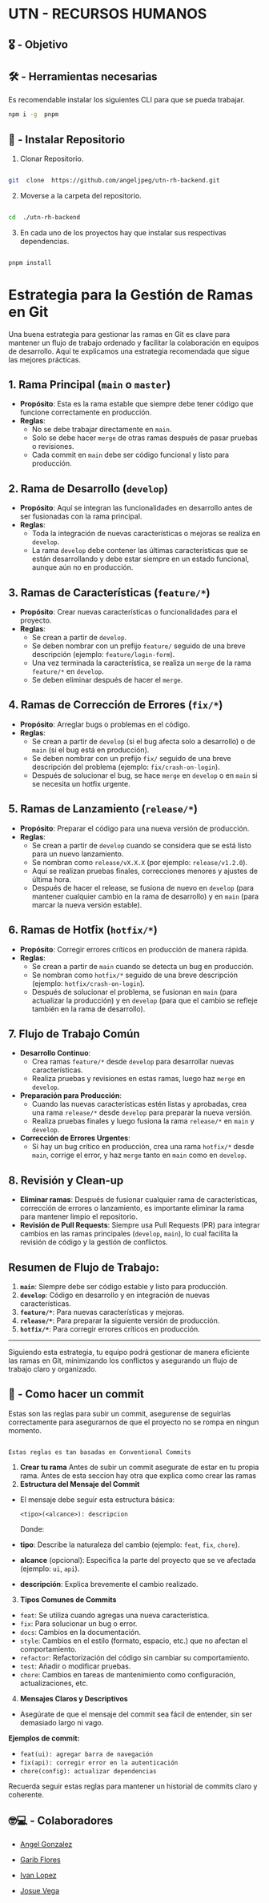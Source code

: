 # UTN - RECURSOS HUMANOS

## 🎖️ - Objetivo

## 🛠️ - Herramientas necesarias

Es recomendable instalar los siguientes CLI para que se pueda trabajar.

```bash
npm i -g  pnpm
```

## 🧩 - Instalar Repositorio

1. Clonar Repositorio.

```bash

git  clone  https://github.com/angeljpeg/utn-rh-backend.git

```

2. Moverse a la carpeta del repositorio.

```bash

cd  ./utn-rh-backend

```

3. En cada uno de los proyectos hay que instalar sus respectivas dependencias.

```bash

pnpm install

```

# Estrategia para la Gestión de Ramas en Git

Una buena estrategia para gestionar las ramas en Git es clave para mantener un flujo de trabajo ordenado y facilitar la colaboración en equipos de desarrollo. Aquí te explicamos una estrategia recomendada que sigue las mejores prácticas.

## 1. Rama Principal (`main` o `master`)

- **Propósito**: Esta es la rama estable que siempre debe tener código que funcione correctamente en producción.
- **Reglas**:
  - No se debe trabajar directamente en `main`.
  - Solo se debe hacer `merge` de otras ramas después de pasar pruebas o revisiones.
  - Cada commit en `main` debe ser código funcional y listo para producción.

## 2. Rama de Desarrollo (`develop`)

- **Propósito**: Aquí se integran las funcionalidades en desarrollo antes de ser fusionadas con la rama principal.
- **Reglas**:
  - Toda la integración de nuevas características o mejoras se realiza en `develop`.
  - La rama `develop` debe contener las últimas características que se están desarrollando y debe estar siempre en un estado funcional, aunque aún no en producción.

## 3. Ramas de Características (`feature/*`)

- **Propósito**: Crear nuevas características o funcionalidades para el proyecto.
- **Reglas**:
  - Se crean a partir de `develop`.
  - Se deben nombrar con un prefijo `feature/` seguido de una breve descripción (ejemplo: `feature/login-form`).
  - Una vez terminada la característica, se realiza un `merge` de la rama `feature/*` en `develop`.
  - Se deben eliminar después de hacer el `merge`.

## 4. Ramas de Corrección de Errores (`fix/*`)

- **Propósito**: Arreglar bugs o problemas en el código.
- **Reglas**:
  - Se crean a partir de `develop` (si el bug afecta solo a desarrollo) o de `main` (si el bug está en producción).
  - Se deben nombrar con un prefijo `fix/` seguido de una breve descripción del problema (ejemplo: `fix/crash-on-login`).
  - Después de solucionar el bug, se hace `merge` en `develop` o en `main` si se necesita un hotfix urgente.

## 5. Ramas de Lanzamiento (`release/*`)

- **Propósito**: Preparar el código para una nueva versión de producción.
- **Reglas**:
  - Se crean a partir de `develop` cuando se considera que se está listo para un nuevo lanzamiento.
  - Se nombran como `release/vX.X.X` (por ejemplo: `release/v1.2.0`).
  - Aquí se realizan pruebas finales, correcciones menores y ajustes de última hora.
  - Después de hacer el release, se fusiona de nuevo en `develop` (para mantener cualquier cambio en la rama de desarrollo) y en `main` (para marcar la nueva versión estable).

## 6. Ramas de Hotfix (`hotfix/*`)

- **Propósito**: Corregir errores críticos en producción de manera rápida.
- **Reglas**:
  - Se crean a partir de `main` cuando se detecta un bug en producción.
  - Se nombran como `hotfix/*` seguido de una breve descripción (ejemplo: `hotfix/crash-on-login`).
  - Después de solucionar el problema, se fusionan en `main` (para actualizar la producción) y en `develop` (para que el cambio se refleje también en la rama de desarrollo).

## 7. Flujo de Trabajo Común

- **Desarrollo Continuo**:
  - Crea ramas `feature/*` desde `develop` para desarrollar nuevas características.
  - Realiza pruebas y revisiones en estas ramas, luego haz `merge` en `develop`.
- **Preparación para Producción**:
  - Cuando las nuevas características estén listas y aprobadas, crea una rama `release/*` desde `develop` para preparar la nueva versión.
  - Realiza pruebas finales y luego fusiona la rama `release/*` en `main` y `develop`.
- **Corrección de Errores Urgentes**:
  - Si hay un bug crítico en producción, crea una rama `hotfix/*` desde `main`, corrige el error, y haz `merge` tanto en `main` como en `develop`.

## 8. Revisión y Clean-up

- **Eliminar ramas**: Después de fusionar cualquier rama de características, corrección de errores o lanzamiento, es importante eliminar la rama para mantener limpio el repositorio.
- **Revisión de Pull Requests**: Siempre usa Pull Requests (PR) para integrar cambios en las ramas principales (`develop`, `main`), lo cual facilita la revisión de código y la gestión de conflictos.

## Resumen de Flujo de Trabajo:

1. **`main`**: Siempre debe ser código estable y listo para producción.
2. **`develop`**: Código en desarrollo y en integración de nuevas características.
3. **`feature/*`**: Para nuevas características y mejoras.
4. **`release/*`**: Para preparar la siguiente versión de producción.
5. **`hotfix/*`**: Para corregir errores críticos en producción.

---

Siguiendo esta estrategia, tu equipo podrá gestionar de manera eficiente las ramas en Git, minimizando los conflictos y asegurando un flujo de trabajo claro y organizado.

## 🚧 - Como hacer un commit

Estas son las reglas para subir un commit, asegurense de seguirlas correctamente para asegurarnos de que el proyecto no se rompa en ningun momento.

```

Estas reglas es tan basadas en Conventional Commits

```

1. **Crear tu rama**
   Antes de subir un commit asegurate de estar en tu propia rama. Antes de esta seccion hay otra que explica como crear las ramas
2. **Estructura del Mensaje del Commit**

- El mensaje debe seguir esta estructura básica:

  ```
  <tipo>(<alcance>): descripcion
  ```

  Donde:

- **tipo**: Describe la naturaleza del cambio (ejemplo: `feat`, `fix`, `chore`).
- **alcance** (opcional): Especifica la parte del proyecto que se ve afectada (ejemplo: `ui`, `api`).
- **descripción**: Explica brevemente el cambio realizado.

3. **Tipos Comunes de Commits**

- `feat`: Se utiliza cuando agregas una nueva característica.
- `fix`: Para solucionar un bug o error.
- `docs`: Cambios en la documentación.
- `style`: Cambios en el estilo (formato, espacio, etc.) que no afectan el comportamiento.
- `refactor`: Refactorización del código sin cambiar su comportamiento.
- `test`: Añadir o modificar pruebas.
- `chore`: Cambios en tareas de mantenimiento como configuración, actualizaciones, etc.

4. **Mensajes Claros y Descriptivos**

- Asegúrate de que el mensaje del commit sea fácil de entender, sin ser demasiado largo ni vago.

**Ejemplos de commit:**

- `feat(ui): agregar barra de navegación`
- `fix(api): corregir error en la autenticación`
- `chore(config): actualizar dependencias`

Recuerda seguir estas reglas para mantener un historial de commits claro y coherente.

## 🤓💻 - Colaboradores

- [Angel Gonzalez](https://github.com/angeljpeg)

- [Garib Flores](https://github.com/garibcatastrofe)

- [Ivan Lopez](https://github.com/IvancitoLH)

- [Josue Vega](https://github.com/JosueVega409)
